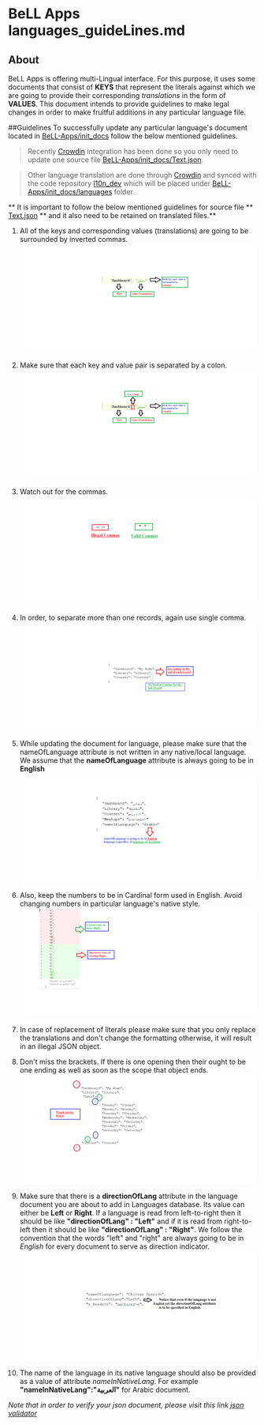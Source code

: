 # BeLL Apps languages_guideLines.md

## About
BeLL Apps is offering multi-Lingual interface. For this purpose, it uses some documents that consist of **KEYS** that represent the literals against which we are going to provide their corresponding _translations_ in the form of **VALUES**. This document intends to provide guidelines to make legal changes in order to make fruitful additions in any particular language file.

##Guidelines
To successfully update any particular language's document located in [BeLL-Apps/init_docs](https://github.com/open-learning-exchange/BeLL-Apps/tree/dev/init_docs) follow the below mentioned guidelines.

[Textjson]: https://github.com/open-learning-exchange/BeLL-Apps/tree/dev/init_docs/Text.json
[CrowdinUrl]: https://crowdin.com/project/open-learning-exchange
[CrowdinBranch]: https://github.com/open-learning-exchange/BeLL-Apps/tree/l10n_dev

> Recently [Crowdin][CrowdinUrl] integration has been done so you only need to update one source file [BeLL-Apps/init_docs/Text.json][Textjson]. 

> Other language translation are done through [Crowdin][CrowdinUrl] 
> and synced with the code repository [l10n_dev][CrowdinBranch] 
> which will be placed under [BeLL-Apps/init_docs/languages](https://github.com/open-learning-exchange/BeLL-Apps/tree/l10n_dev/init_docs/languages) folder.

** It is important to follow the below mentioned guidelines for source file **
[Text.json][Textjson] 
** and it also need to be retained on translated files.**

1) All of the keys and corresponding values (translations) are going to be surrounded by inverted commas.
     ![Use Commas](../images/pic1.png)

2) Make sure that each key and value pair is separated by a colon.
     ![Use Colon](../images/pic2.png)

3) Watch out for the commas.
     ![Watch Out for Commas](../images/pic3.png)

4) In order, to separate more than one records, again use single comma.
     ![Use Comma](../images/pic4.png)

5) While updating the document for language, please make sure that the nameOfLanguage attribute is not written in any native/local language. We assume that the **nameOfLanguage** attribute is always going to be in **English**
     ![nameOfLanguage Attribute](../images/pic5.png)

6) Also, keep the numbers to be in Cardinal form used in English. Avoid changing numbers in particular language's native style.
      ![Use Cardinal Numbers](../images/pic6.png)

7) In case of replacement of literals please make sure that you only replace the translations and don't change the formatting otherwise, it will result in an illegal JSON object.

8) Don't miss the brackets. If there is one opening then their ought to be one ending as well as soon as the scope that object ends.
      ![Watch Out for Brackets](../images/pic7.png)

9) Make sure that there is a **directionOfLang** attribute in the language document you are about to add in Languages database. Its value can either be **Left** or **Right**. If a language is read from
left-to-right then  it should be like **"directionOfLang" : "Left"** and if it is read from right-to-left then it should be like **"directionOfLang" : "Right"**. We follow the convention that the words "left" and "right" are always going to be in *English* for every document to serve as direction indicator.
       ![Watch Out for directionOfLang](../images/pic9.png)

10) The name of the language in its native language should also be provided as a value of attribute *nameInNativeLang*. For example **"nameInNativeLang":"العربية"** for Arabic document.

*Note that in order to verify your json document, please visit this link [json validator](https://jsonformatter.curiousconcept.com/)*
